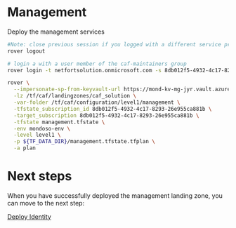
# Management
Deploy the management services

```bash
#Note: close previous session if you logged with a different service principal using --impersonate-sp-from-keyvault-url
rover logout

# login a with a user member of the caf-maintainers group
rover login -t netfortsolution.onmicrosoft.com -s 8db012f5-4932-4c17-8293-26e955ca881b

rover \
  --impersonate-sp-from-keyvault-url https://mond-kv-mg-jyr.vault.azure.net/ \
  -lz /tf/caf/landingzones/caf_solution \
  -var-folder /tf/caf/configuration/level1/management \
  -tfstate_subscription_id 8db012f5-4932-4c17-8293-26e955ca881b \
  -target_subscription 8db012f5-4932-4c17-8293-26e955ca881b \
  -tfstate management.tfstate \
  -env mondoso-env \
  -level level1 \
  -p ${TF_DATA_DIR}/management.tfstate.tfplan \
  -a plan

```


# Next steps

When you have successfully deployed the management landing zone, you can move to the next step:

[Deploy Identity](../../level1/identity/readme.md)
